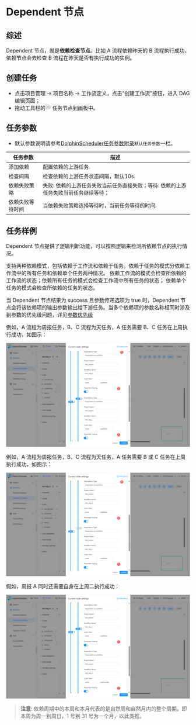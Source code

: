 # Dependent 节点

## 综述

Dependent 节点，就是**依赖检查节点**。比如 A 流程依赖昨天的 B 流程执行成功，依赖节点会去检查 B 流程在昨天是否有执行成功的实例。

## 创建任务

- 点击项目管理 -> 项目名称 -> 工作流定义，点击“创建工作流”按钮，进入 DAG 编辑页面；
- 拖动工具栏的<img src="../../../../img/tasks/icons/dependent.png" width="15"/> 任务节点到画板中。

## 任务参数

[//]: # (TODO: use the commented anchor below once our website template supports this syntax)
[//]: # (- 默认参数说明请参考[DolphinScheduler任务参数附录]&#40;appendix.md#默认任务参数&#41;`默认任务参数`一栏。)

- 默认参数说明请参考[DolphinScheduler任务参数附录](appendix.md)`默认任务参数`一栏。

| **任务参数** |                    **描述**                    |
|----------|----------------------------------------------|
| 添加依赖     | 配置依赖的上游任务.                                   |
| 检查间隔     | 检查依赖的上游任务状态间隔，默认10s.                         |
| 依赖失败策略   | 失败: 依赖的上游任务失败当前任务直接失败；等待: 依赖的上游任务失败当前任务继续等待； |
| 依赖失败等待时间 | 当依赖失败策略选择等待时，当前任务等待的时间.                      |

## 任务样例

Dependent 节点提供了逻辑判断功能，可以按照逻辑来检测所依赖节点的执行情况。

支持两种依赖模式，包括依赖于工作流和依赖于任务。依赖于任务的模式分依赖工作流中的所有任务和依赖单个任务两种情况。
依赖工作流的模式会检查所依赖的工作流的状态；依赖所有任务的模式会检查工作流中所有任务的状态；
依赖单个任务的模式会检查所依赖的任务的状态。

当 Dependent 节点结果为 success 且参数传递选项为 true 时，Dependent 节点会将该依赖项的输出参数输出给下游任务。当多个依赖项的参数名称相同时涉及到参数的优先级问题，详见[参数优先级](../parameter/priority.md)

例如，A 流程为周报任务，B、C 流程为天任务，A 任务需要 B、C 任务在上周执行成功，如图示：

![dependent_task01](../../../../img/tasks/demo/dependent_task01.png)

例如，A 流程为周报任务，B、C 流程为天任务，A 任务需要 B 或 C 任务在上周执行成功，如图示：

![dependent_task02](../../../../img/tasks/demo/dependent_task02.png)

假如，周报 A 同时还需要自身在上周二执行成功：

![dependent_task03](../../../../img/tasks/demo/dependent_task03.png)

> **注意**: 依赖周期中的本周和本月代表的是自然周和自然月内的整个周期，即本周为周一到周日，1 号到 31 号为一个月，以此类推。
